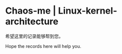 # Chaos-me | Linux-kernel-architecture

&#x20;希望这里的记录能够帮到您。

&#x20;Hope the records here will help you.
